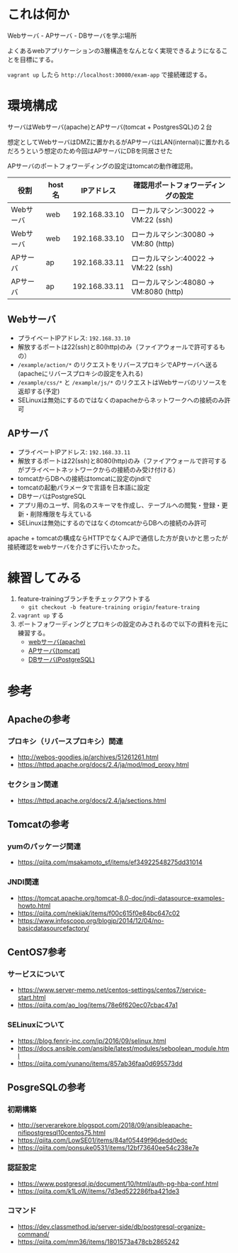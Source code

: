 # これは何か

Webサーバ - APサーバ - DBサーバを学ぶ場所

よくあるwebアプリケーションの3層構造をなんとなく実現できるようになることを目標にする。

`vagrant up` したら `http://localhost:30080/exam-app` で接続確認する。

# 環境構成

サーバはWebサーバ(apache)とAPサーバ(tomcat + PostgresSQL)の２台

想定としてWebサーバはDMZに置かれるがAPサーバはLAN(internal)に置かれるだろうという想定のため今回はAPサーバにDBを同居させた

APサーバのポートフォワーディングの設定はtomcatの動作確認用。

|役割|host名|IPアドレス|確認用ポートフォワーディングの設定|
|-|-|-|-|
|Webサーバ|web|192.168.33.10|ローカルマシン:30022 -> VM:22 (ssh)|
|Webサーバ|web|192.168.33.10|ローカルマシン:30080 -> VM:80 (http)|
|APサーバ|ap|192.168.33.11|ローカルマシン:40022 -> VM:22 (ssh)|
|APサーバ|ap|192.168.33.11|ローカルマシン:48080 -> VM:8080 (http)|

## Webサーバ

* プライベートIPアドレス: `192.168.33.10`
* 解放するポートは22(ssh)と80(http)のみ（ファイアウォールで許可するもの）
* `/example/action/*` のリクエストをリバースプロキシでAPサーバへ送る(apacheにリバースプロキシの設定を入れる)
* `/example/css/*` と `/example/js/*` のリクエストはWebサーバのリソースを返却する(予定)
* SELinuxは無効にするのではなくのapacheからネットワークへの接続のみ許可

## APサーバ

* プライベートIPアドレス: `192.168.33.11`
* 解放するポートは22(ssh)と8080(http)のみ（ファイアウォールで許可するがプライベートネットワークからの接続のみ受け付ける）
* tomcatからDBへの接続はtomcatに設定のjndiで
* tomcatの起動パラメータで言語を日本語に設定
* DBサーバはPostgreSQL
* アプリ用のユーザ、同名のスキーマを作成し、テーブルへの閲覧・登録・更新・削除権限を与えている
* SELinuxは無効にするのではなくのtomcatからDBへの接続のみ許可

apache + tomcatの構成ならHTTPでなくAJPで通信した方が良いかと思ったが接続確認をwebサーバを介さずに行いたかった。

# 練習してみる

1. feature-trainingブランチをチェックアウトする
    - `git checkout -b feature-training origin/feature-traing`
2. `vagrant up` する
3. ポートフォワーディングとプロキシの設定のみされるので以下の資料を元に練習する。
    - [webサーバ(apache)](./docs/apache_handson.md)
    - [APサーバ(tomcat)](./docs/tomcat_handson.md)
    - [DBサーバ(PostgreSQL)](./docs/postgresql_handson.md)

# 参考
## Apacheの参考
### プロキシ（リバースプロキシ）関連
* http://webos-goodies.jp/archives/51261261.html
* https://httpd.apache.org/docs/2.4/ja/mod/mod_proxy.html
### セクション関連
* https://httpd.apache.org/docs/2.4/ja/sections.html

## Tomcatの参考
### yumのパッケージ関連
* https://qiita.com/msakamoto_sf/items/ef34922548275dd31014
### JNDI関連
* https://tomcat.apache.org/tomcat-8.0-doc/jndi-datasource-examples-howto.html
* https://qiita.com/nekijak/items/f00c615f0e84bc647c02
* https://www.infoscoop.org/blogjp/2014/12/04/no-basicdatasourcefactory/

## CentOS7参考
### サービスについて
* https://www.server-memo.net/centos-settings/centos7/service-start.html
* https://qiita.com/ao_log/items/78e6f620ec07cbac47a1

### SELinuxについて
* https://blog.fenrir-inc.com/jp/2016/09/selinux.html
* https://docs.ansible.com/ansible/latest/modules/seboolean_module.html
* https://qiita.com/yunano/items/857ab36faa0d695573dd

## PosgreSQLの参考
### 初期構築
* http://serverarekore.blogspot.com/2018/09/ansibleapache-nifipostgresql10centos75.html
* https://qiita.com/LowSE01/items/84af05449f96dedd0edc
* https://qiita.com/ponsuke0531/items/12bf73640ee54c238e7e
### 認証設定
* https://www.postgresql.jp/document/10/html/auth-pg-hba-conf.html
* https://qiita.com/k1LoW/items/7d3ed522286fba421de3
### コマンド
* https://dev.classmethod.jp/server-side/db/postgresql-organize-command/
* https://qiita.com/mm36/items/1801573a478cb2865242
